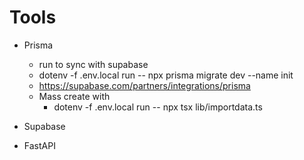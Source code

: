 # Tools 
- Prisma
  - run to sync with supabase
  - dotenv -f .env.local run -- npx prisma migrate dev --name init 
  - https://supabase.com/partners/integrations/prisma
  - Mass create with
    - dotenv -f .env.local run -- npx tsx lib/importdata.ts

- Supabase

- FastAPI
  